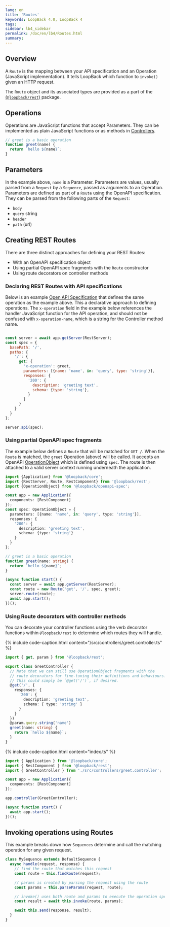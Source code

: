 ```yaml
---
lang: en
title: 'Routes'
keywords: LoopBack 4.0, LoopBack 4
tags:
sidebar: lb4_sidebar
permalink: /doc/en/lb4/Routes.html
summary:
---
```


## Overview

A `Route` is the mapping between your API specification and an Operation (JavaScript implementation). It tells LoopBack which function to `invoke()` given an HTTP request.

The `Route` object and its associated types are provided as a part of the
[(`@loopback/rest`)](https://github.com/strongloop/loopback-next/blob/master/packages/rest) package.

## Operations

Operations are JavaScript functions that accept Parameters. They can be implemented as plain JavaScript functions or as methods in [Controllers](Controllers.html).

```js
// greet is a basic operation
function greet(name) {
  return `hello ${name}`;
}
```

## Parameters

In the example above, `name` is a Parameter. Parameters are values, usually parsed from a `Request` by a `Sequence`, passed as arguments to an Operation. Parameters are defined as part of a `Route` using the OpenAPI specification. They can be parsed from the following parts of the `Request`:

 - `body`
 - `query` string
 - `header`
 - `path` (url)

## Creating REST Routes

There are three distinct approaches for defining your REST Routes:
- With an OpenAPI specification object
- Using partial OpenAPI spec fragments with the `Route` constructor
- Using route decorators on controller methods

### Declaring REST Routes with API specifications

Below is an example [Open API Specification](https://github.com/OAI/OpenAPI-Specification/blob/master/versions/2.0.md#swagger-object) that defines the same operation as the example above. This a declarative approach to defining operations. The `x-operation` field in the example below references the handler JavaScript function for the API operation, and should not be confused with `x-operation-name`, which is a string for the Controller method name.

```js

const server = await app.getServer(RestServer);
const spec = {
  basePath: '/',
  paths: {
    '/': {
      get: {
        'x-operation': greet,
        parameters: [{name: 'name', in: 'query', type: 'string'}],
        responses: {
          '200': {
            description: 'greeting text',
            schema: {type: 'string'},
          }
        }
      }
    }
  }
};

server.api(spec);
```

### Using partial OpenAPI spec fragments

The example below defines a `Route` that will be matched for `GET /`. When the `Route` is matched, the `greet` Operation (above) will be called. It accepts an OpenAPI [OperationObject](https://github.com/OAI/OpenAPI-Specification/blob/0e51e2a1b2d668f434e44e5818a0cdad1be090b4/versions/2.0.md#operationObject) which is defined using `spec`.
The route is then attached to a valid server context running underneath the
application.
```ts
import {Application} from '@loopback/core';
import {RestServer, Route, RestComponent} from '@loopback/rest';
import {OperationObject} from '@loopback/openapi-spec';

const app = new Application({
  components: [RestComponent]
});
const spec: OperationObject = {
  parameters: [{name: 'name', in: 'query', type: 'string'}],
  responses: {
    '200': {
      description: 'greeting text',
      schema: {type: 'string'}
    }
  }
};

// greet is a basic operation
function greet(name: string) {
  return `hello ${name}`;
}

(async function start() {
  const server = await app.getServer(RestServer);
  const route = new Route('get', '/', spec, greet);
  server.route(route);
  await app.start();
})();
```

### Using Route decorators with controller methods

You can decorate your controller functions using the verb decorator functions
within `@loopback/rest` to determine which routes they will handle.

{% include code-caption.html content="/src/controllers/greet.controller.ts" %}
```ts
import { get, param } from '@loopback/rest';

export class GreetController {
  // Note that we can still use OperationObject fragments with the
  // route decorators for fine-tuning their definitions and behaviours.
  // This could simply be `@get('/')`, if desired.
  @get('/', {
    responses: {
      '200': {
        description: 'greeting text',
        schema: { type: 'string' }
      }
    }
  })
  @param.query.string('name')
  greet(name: string) {
    return `hello ${name}`;
  }
}
```

{% include code-caption.html content="index.ts" %}
```ts
import { Application } from '@loopback/core';
import { RestComponent } from '@loopback/rest';
import { GreetController } from './src/controllers/greet.controller';

const app = new Application({
  components: [RestComponent]
});

app.controller(GreetController);

(async function start() {
  await app.start();
})();
```

## Invoking operations using Routes

This example breaks down how `Sequences` determine and call the matching operation for any given request.

```js
class MySequence extends DefaultSequence {
  async handle(request, response) {
    // find the route that matches this request
    const route = this.findRoute(request);

    // params is created by parsing the request using the route
    const params = this.parseParams(request, route);

    // invoke() uses both route and params to execute the operation specified by the route
    const result = await this.invoke(route, params);

    await this.send(response, result);
  }
}
```
